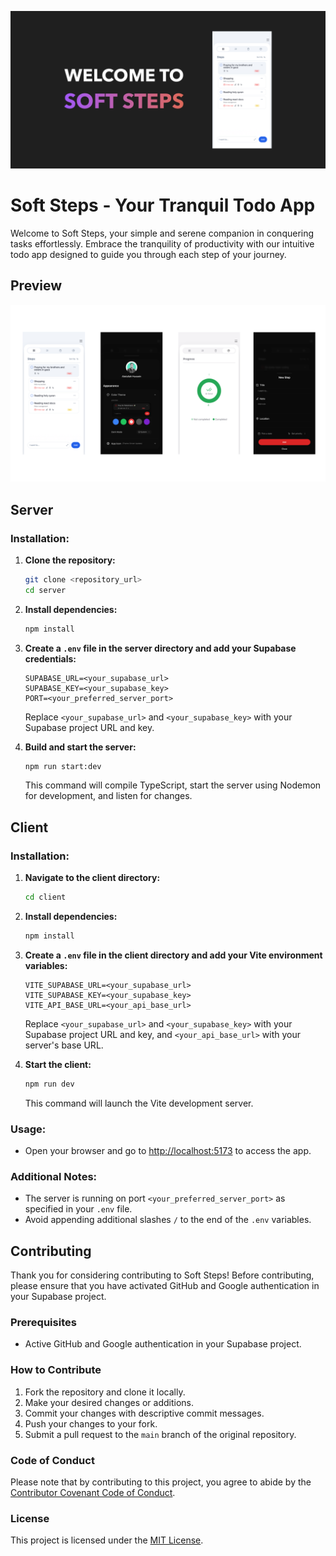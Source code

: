 ![Alt text](images/Welcome.PNG)

# Soft Steps - Your Tranquil Todo App

Welcome to Soft Steps, your simple and serene companion in conquering tasks effortlessly. Embrace the tranquility of productivity with our intuitive todo app designed to guide you through each step of your journey.

## Preview

![Alt text](images/phonto.png)

## Server

### Installation:

1. **Clone the repository:**
   ```bash
   git clone <repository_url>
   cd server
   ```

2. **Install dependencies:**
   ```bash
   npm install
   ```

3. **Create a `.env` file in the server directory and add your Supabase credentials:**
   ```env
   SUPABASE_URL=<your_supabase_url>
   SUPABASE_KEY=<your_supabase_key>
   PORT=<your_preferred_server_port>
   ```
   Replace `<your_supabase_url>` and `<your_supabase_key>` with your Supabase project URL and key.

4. **Build and start the server:**
   ```bash
   npm run start:dev
   ```
   This command will compile TypeScript, start the server using Nodemon for development, and listen for changes.

## Client

### Installation:

1. **Navigate to the client directory:**
   ```bash
   cd client
   ```

2. **Install dependencies:**
   ```bash
   npm install
   ```

3. **Create a `.env` file in the client directory and add your Vite environment variables:**
   ```env
   VITE_SUPABASE_URL=<your_supabase_url>
   VITE_SUPABASE_KEY=<your_supabase_key>
   VITE_API_BASE_URL=<your_api_base_url>
   ```
   Replace `<your_supabase_url>` and `<your_supabase_key>` with your Supabase project URL and key, and `<your_api_base_url>` with your server's base URL.

4. **Start the client:**
   ```bash
   npm run dev
   ```
   This command will launch the Vite development server.

### Usage:

- Open your browser and go to [http://localhost:5173](http://localhost:5173) to access the app.

### Additional Notes:

- The server is running on port `<your_preferred_server_port>` as specified in your `.env` file.
- Avoid appending additional slashes `/` to the end of the `.env` variables.

## Contributing

Thank you for considering contributing to Soft Steps! Before contributing, please ensure that you have activated GitHub and Google authentication in your Supabase project.

### Prerequisites

- Active GitHub and Google authentication in your Supabase project.

### How to Contribute

1. Fork the repository and clone it locally.
2. Make your desired changes or additions.
3. Commit your changes with descriptive commit messages.
4. Push your changes to your fork.
5. Submit a pull request to the `main` branch of the original repository.

### Code of Conduct

Please note that by contributing to this project, you agree to abide by the [Contributor Covenant Code of Conduct](CODE_OF_CONDUCT.md).

### License

This project is licensed under the [MIT License](LICENSE).
